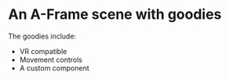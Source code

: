 # An A-Frame scene with goodies

The goodies include:

- VR compatible 
- Movement controls
- A custom component

